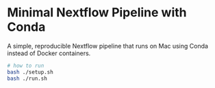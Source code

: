 # Minimal Nextflow Pipeline with Conda

A simple, reproducible Nextflow pipeline that runs on Mac using Conda instead of Docker containers.

```bash
# how to run
bash ./setup.sh
bash ./run.sh
```